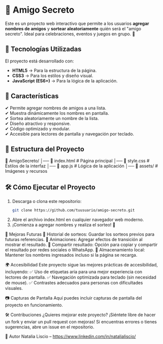 # 🎁 Amigo Secreto

Este es un proyecto web interactivo que permite a los usuarios **agregar nombres de amigos** y **sortear aleatoriamente** quién será el "amigo secreto". Ideal para celebraciones, eventos y juegos en grupo. 🎉  

## 🚀 Tecnologías Utilizadas

El proyecto está desarrollado con:

- **HTML5** → Para la estructura de la página.
- **CSS3** → Para los estilos y diseño visual.
- **JavaScript (ES6+)** → Para la lógica de la aplicación.

## 📌 Características

✔ Permite agregar nombres de amigos a una lista.  
✔ Muestra dinámicamente los nombres en pantalla.  
✔ Sortea aleatoriamente un nombre de la lista.  
✔ Diseño atractivo y responsive.  
✔ Código optimizado y modular.  
✔ Accesible para lectores de pantalla y navegación por teclado.  

## 📂 Estructura del Proyecto

📁 AmigoSecreto/ 
   │── 📄 index.html # Página principal 
   │── 📄 style.css # Estilos de la interfaz 
   │── 📄 app.js # Lógica de la aplicación 
   │── 📁 assets/ # Imágenes y recursos


## 🛠️ Cómo Ejecutar el Proyecto

1. Descarga o clona este repositorio:
   ```sh
   git clone https://github.com/tuusuario/amigo-secreto.git
2. Abre el archivo index.html en cualquier navegador web moderno.
3. ¡Comienza a agregar nombres y realiza el sorteo! 🎉

🎯 Mejoras Futuras
📌 Historial de sorteos: Guardar los sorteos previos para futuras referencias.
📌 Animaciones: Agregar efectos de transición al mostrar el resultado.
📌 Compartir resultado: Opción para copiar y compartir el resultado por redes sociales o WhatsApp.
📌 Almacenamiento local: Mantener los nombres ingresados incluso si la página se recarga.

🌍 Accesibilidad
Este proyecto sigue las mejores prácticas de accesibilidad, incluyendo:
✅ Uso de etiquetas aria para una mejor experiencia con lectores de pantalla.
✅ Navegación optimizada para teclado (sin necesidad de mouse).
✅ Contrastes adecuados para personas con dificultades visuales.

📷 Capturas de Pantalla
Aquí puedes incluir capturas de pantalla del proyecto en funcionamiento.

🛠 Contribuciones
¿Quieres mejorar este proyecto? ¡Siéntete libre de hacer un fork y enviar un pull request con mejoras!
Si encuentras errores o tienes sugerencias, abre un issue en el repositorio.

📌 Autor
Natalia Liscio – https://www.linkedin.com/in/natalialiscio/

